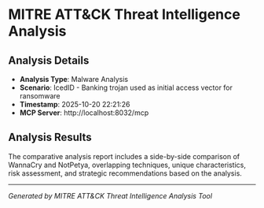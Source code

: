 # MITRE ATT&CK Threat Intelligence Analysis

## Analysis Details
- **Analysis Type**: Malware Analysis
- **Scenario**: IcedID - Banking trojan used as initial access vector for ransomware
- **Timestamp**: 2025-10-20 22:21:26
- **MCP Server**: http://localhost:8032/mcp

## Analysis Results

The comparative analysis report includes a side-by-side comparison of WannaCry and NotPetya, overlapping techniques, unique characteristics, risk assessment, and strategic recommendations based on the analysis.

---
*Generated by MITRE ATT&CK Threat Intelligence Analysis Tool*
